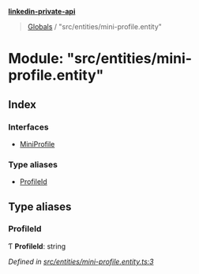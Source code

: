 **[linkedin-private-api](../README.md)**

> [Globals](../globals.md) / "src/entities/mini-profile.entity"

# Module: "src/entities/mini-profile.entity"

## Index

### Interfaces

* [MiniProfile](../interfaces/_src_entities_mini_profile_entity_.miniprofile.md)

### Type aliases

* [ProfileId](_src_entities_mini_profile_entity_.md#profileid)

## Type aliases

### ProfileId

Ƭ  **ProfileId**: string

*Defined in [src/entities/mini-profile.entity.ts:3](https://github.com/stpoa/linkedin-private-api/blob/2f83b91/src/entities/mini-profile.entity.ts#L3)*

